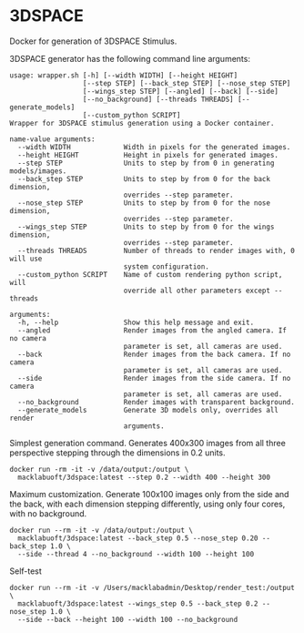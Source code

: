 # 3DSPACE
Docker for generation of 3DSPACE Stimulus.

3DSPACE generator has the following command line arguments:
```
usage: wrapper.sh [-h] [--width WIDTH] [--height HEIGHT]
                  [--step STEP] [--back_step STEP] [--nose_step STEP]
                  [--wings_step STEP] [--angled] [--back] [--side]
                  [--no_background] [--threads THREADS] [--generate_models]
                  [--custom_python SCRIPT]
Wrapper for 3DSPACE stimulus generation using a Docker container.

name-value arguments:
  --width WIDTH             Width in pixels for the generated images.
  --height HEIGHT           Height in pixels for generated images.
  --step STEP               Units to step by from 0 in generating models/images.
  --back_step STEP          Units to step by from 0 for the back dimension,
                            overrides --step parameter.
  --nose_step STEP          Units to step by from 0 for the nose dimension,
                            overrides --step parameter.
  --wings_step STEP         Units to step by from 0 for the wings dimension,
                            overrides --step parameter.
  --threads THREADS         Number of threads to render images with, 0 will use
                            system configuration.
  --custom_python SCRIPT    Name of custom rendering python script, will
                            override all other parameters except --threads

arguments:
  -h, --help                Show this help message and exit.
  --angled                  Render images from the angled camera. If no camera
                            parameter is set, all cameras are used.
  --back                    Render images from the back camera. If no camera
                            parameter is set, all cameras are used.
  --side                    Render images from the side camera. If no camera
                            parameter is set, all cameras are used.
  --no_background           Render images with transparent background.
  --generate_models         Generate 3D models only, overrides all render
                            arguments.

```

Simplest generation command. Generates 400x300 images from all three perspective
stepping through the dimensions in 0.2 units.
```shell
docker run -rm -it -v /data/output:/output \
  macklabuoft/3dspace:latest --step 0.2 --width 400 --height 300
```

Maximum customization. Generate 100x100 images only from the side and the back,
with each dimension stepping differently, using only four cores, with no
background.
```shell
docker run --rm -it -v /data/output:/output \
  macklabuoft/3dspace:latest --back_step 0.5 --nose_step 0.20 --back_step 1.0 \
  --side --thread 4 --no_background --width 100 --height 100
```

Self-test
```Shell
docker run --rm -it -v /Users/macklabadmin/Desktop/render_test:/output \
  macklabuoft/3dspace:latest --wings_step 0.5 --back_step 0.2 --nose_step 1.0 \
  --side --back --height 100 --width 100 --no_background
```

